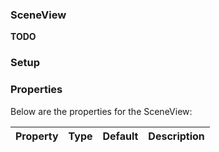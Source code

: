 ### SceneView

**TODO**

### Setup

### Properties

Below are the properties for the SceneView:

Property | Type | Default | Description
--- | --- | --- | ---